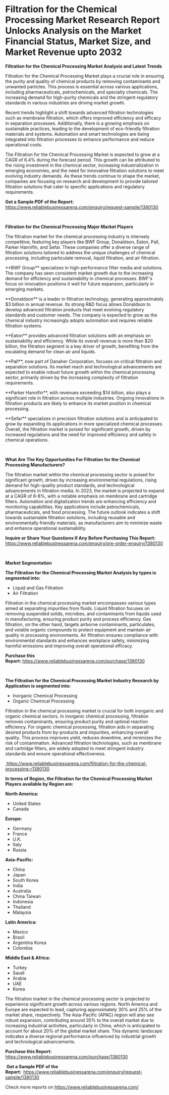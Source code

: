 <p><h1>Filtration for the Chemical Processing Market Research Report Unlocks Analysis on the Market Financial Status, Market Size, and Market Revenue upto 2032</h1></p><p><strong>Filtration for the Chemical Processing Market Analysis and Latest Trends</strong></p>
<p><p>Filtration for the Chemical Processing Market plays a crucial role in ensuring the purity and quality of chemical products by removing contaminants and unwanted particles. This process is essential across various applications, including pharmaceuticals, petrochemicals, and specialty chemicals. The increasing demand for high-purity chemicals and the stringent regulatory standards in various industries are driving market growth. </p><p>Recent trends highlight a shift towards advanced filtration technologies such as membrane filtration, which offers improved efficiency and efficacy in separation processes. Additionally, there is a growing emphasis on sustainable practices, leading to the development of eco-friendly filtration materials and systems. Automation and smart technologies are being integrated into filtration processes to enhance performance and reduce operational costs. </p><p>The Filtration for the Chemical Processing Market is expected to grow at a CAGR of 6.4% during the forecast period. This growth can be attributed to the rising investment in the chemical sector, increasing industrialization in emerging economies, and the need for innovative filtration solutions to meet evolving industry demands. As these trends continue to shape the market, companies are focusing on research and development to provide tailored filtration solutions that cater to specific applications and regulatory requirements.</p></p>
<p><strong>Get a Sample PDF of the Report:&nbsp;</strong> <a href="https://www.reliablebusinessarena.com/enquiry/request-sample/1380130?utm_campaign=2515&utm_medium=2&utm_source=Github&utm_content=ia&utm_term=11042025&utm_id=filtration-for-the-chemical-processing">https://www.reliablebusinessarena.com/enquiry/request-sample/1380130</a></p>
<p>&nbsp;</p>
<p><strong>Filtration for the Chemical Processing Major Market Players</strong></p>
<p><p>The filtration market for the chemical processing industry is intensely competitive, featuring key players like BWF Group, Donaldson, Eaton, Pall, Parker Hannifin, and Sefar. These companies offer a diverse range of filtration solutions tailored to address the unique challenges of chemical processing, including particulate removal, liquid filtration, and air filtration.</p><p>**BWF Group** specializes in high-performance filter media and solutions. The company has seen consistent market growth due to the increasing demand for efficiency and sustainability in chemical processes. BWF's focus on innovation positions it well for future expansion, particularly in emerging markets.</p><p>**Donaldson** is a leader in filtration technology, generating approximately $3 billion in annual revenue. Its strong R&D focus allows Donaldson to develop advanced filtration products that meet evolving regulatory standards and customer needs. The company is expected to grow as the chemical industry increasingly adopts automation and requires reliable filtration systems.</p><p>**Eaton** provides advanced filtration solutions with an emphasis on sustainability and efficiency. While its overall revenue is more than $20 billion, the filtration segment is a key driver of growth, benefiting from the escalating demand for clean air and liquids.</p><p>**Pall**, now part of Danaher Corporation, focuses on critical filtration and separation solutions. Its market reach and technological advancements are expected to enable robust future growth within the chemical processing sector, primarily driven by the increasing complexity of filtration requirements.</p><p>**Parker Hannifin**, with revenues exceeding $14 billion, also plays a significant role in filtration across multiple industries. Ongoing innovations in filtration products are likely to enhance its market position in chemical processing.</p><p>**Sefar** specializes in precision filtration solutions and is anticipated to grow by expanding its applications in more specialized chemical processes. Overall, the filtration market is poised for significant growth, driven by increased regulations and the need for improved efficiency and safety in chemical operations.</p></p>
<p>&nbsp;</p>
<p><strong>What Are The Key Opportunities For Filtration for the Chemical Processing Manufacturers?</strong></p>
<p><p>The filtration market within the chemical processing sector is poised for significant growth, driven by increasing environmental regulations, rising demand for high-quality product standards, and technological advancements in filtration media. In 2023, the market is projected to expand at a CAGR of 6-8%, with a notable emphasis on membrane and cartridge filters. Automation and digitalization trends are enhancing efficiency and monitoring capabilities. Key applications include petrochemicals, pharmaceuticals, and food processing. The future outlook indicates a shift towards sustainable filtration solutions, including reusable and environmentally friendly materials, as manufacturers aim to minimize waste and enhance operational sustainability.</p></p>
<p><strong>Inquire or Share Your Questions If Any Before Purchasing This Report:</strong> <a href="https://www.reliablebusinessarena.com/enquiry/pre-order-enquiry/1380130?utm_campaign=2515&utm_medium=2&utm_source=Github&utm_content=ia&utm_term=11042025&utm_id=filtration-for-the-chemical-processing">https://www.reliablebusinessarena.com/enquiry/pre-order-enquiry/1380130</a></p>
<p>&nbsp;</p>
<p><strong>Market Segmentation</strong></p>
<p><strong>The Filtration for the Chemical Processing Market Analysis by types is segmented into:</strong></p>
<p><ul><li>Liquid and Gas Filtration</li><li>Air Filtration</li></ul></p>
<p><p>Filtration in the chemical processing market encompasses various types aimed at separating impurities from fluids. Liquid filtration focuses on removing suspended solids, microbes, and contaminants from liquids used in manufacturing, ensuring product purity and process efficiency. Gas filtration, on the other hand, targets airborne contaminants, particulates, and volatile organic compounds to protect equipment and maintain air quality in processing environments. Air filtration ensures compliance with environmental standards and enhances workplace safety, minimizing harmful emissions and improving overall operational efficacy.</p></p>
<p><strong>Purchase this Report:&nbsp;</strong><a href="https://www.reliablebusinessarena.com/purchase/1380130?utm_campaign=2515&utm_medium=2&utm_source=Github&utm_content=ia&utm_term=11042025&utm_id=filtration-for-the-chemical-processing">https://www.reliablebusinessarena.com/purchase/1380130</a></p>
<p>&nbsp;</p>
<p><strong>The Filtration for the Chemical Processing Market Industry Research by Application is segmented into:</strong></p>
<p><ul><li>Inorganic Chemical Processing</li><li>Organic Chemical Processing</li></ul></p>
<p><p>Filtration in the chemical processing market is crucial for both inorganic and organic chemical sectors. In inorganic chemical processing, filtration removes contaminants, ensuring product purity and optimal reaction efficiency. For organic chemical processing, filtration aids in separating desired products from by-products and impurities, enhancing overall quality. This process improves yield, reduces downtime, and minimizes the risk of contamination. Advanced filtration technologies, such as membrane and cartridge filters, are widely adopted to meet stringent industry standards and ensure operational effectiveness.</p></p>
<p><a href="https://www.reliablebusinessarena.com/filtration-for-the-chemical-processing-r1380130?utm_campaign=2515&utm_medium=2&utm_source=Github&utm_content=ia&utm_term=11042025&utm_id=filtration-for-the-chemical-processing">&nbsp;https://www.reliablebusinessarena.com/filtration-for-the-chemical-processing-r1380130</a></p>
<p><strong>In terms of Region, the Filtration for the Chemical Processing Market Players available by Region are:</strong></p>
<p>
    <p> <strong> North America: </strong>
        <ul>
            <li>United States</li>
            <li>Canada</li>
        </ul>
        </p> 
    <p> <strong> Europe: </strong>
        <ul>
            <li>Germany</li>
            <li>France</li>
            <li>U.K.</li>
            <li>Italy</li>
            <li>Russia</li>
        </ul>
        </p> 
    <p> <strong> Asia-Pacific: </strong>
        <ul>
            <li>China</li>
            <li>Japan</li>
            <li>South Korea</li>
            <li>India</li>
            <li>Australia</li>
            <li>China Taiwan</li>
            <li>Indonesia</li>
            <li>Thailand</li>
            <li>Malaysia</li>
        </ul>
        </p> 
    <p> <strong> Latin America: </strong>
        <ul>
            <li>Mexico</li>
            <li>Brazil</li>
            <li>Argentina Korea</li>
            <li>Colombia</li>
        </ul>
        </p> 
    <p> <strong> Middle East & Africa: </strong>
        <ul>
            <li>Turkey</li>
            <li>Saudi</li>
            <li>Arabia</li>
            <li>UAE</li>
            <li>Korea</li>
        </ul>
    </p>
    </p>
<p><p>The filtration market in the chemical processing sector is projected to experience significant growth across various regions. North America and Europe are expected to lead, capturing approximately 30% and 25% of the market share, respectively. The Asia-Pacific (APAC) region will also see robust expansion, contributing around 35% to the overall market due to increasing industrial activities, particularly in China, which is anticipated to account for about 20% of the global market share. This dynamic landscape indicates a diverse regional performance influenced by industrial growth and technological advancements.</p></p>
<p><strong>Purchase this Report: </strong><a href="https://www.reliablebusinessarena.com/purchase/1380130?utm_campaign=2515&utm_medium=2&utm_source=Github&utm_content=ia&utm_term=11042025&utm_id=filtration-for-the-chemical-processing">https://www.reliablebusinessarena.com/purchase/1380130</a></p>
<p>&nbsp;<strong>Get a Sample PDF of the Report:&nbsp;&nbsp;</strong><a href="https://www.reliablebusinessarena.com/enquiry/request-sample/1380130?utm_campaign=2515&utm_medium=2&utm_source=Github&utm_content=ia&utm_term=11042025&utm_id=filtration-for-the-chemical-processing">https://www.reliablebusinessarena.com/enquiry/request-sample/1380130</a></p>
<p><strong></strong></p>
<p>Check more reports on <a href="https://www.reliablebusinessarena.com/?utm_campaign=2515&utm_medium=2&utm_source=Github&utm_content=ia&utm_term=11042025&utm_id=filtration-for-the-chemical-processing">https://www.reliablebusinessarena.com/</a></p>